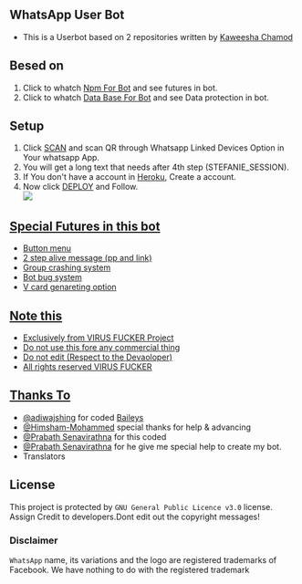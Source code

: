 ## WhatsApp User Bot

- This is a Userbot based on 2 repositories written by [Kaweesha Chamod](https://github.com/)

## Besed on
1. Click to whatch [Npm For Bot](https://github.com/Kaweeshachamodk/npm) and see futures in bot.
2. Click to whatch [Data Base For Bot](https://github.com/Kaweeshachamodk/DataBase) and see Data protection in bot.

## Setup

1. Click [SCAN](https://replit.com/@Kaweeshachamodk/STEFANIE-BETA-NEW-6?v=1) and scan QR through Whatsapp Linked Devices Option in Your whatsapp App.
2. You will get a long text that needs after 4th step (STEFANIE_SESSION).
3. If You don't have a account in [Heroku](https://signup.heroku.com/), Create a account.
4. Now click [DEPLOY](https://heroku.com/deploy?template=https://github.com/Mr-WHITE-SHADOW/HISL) and Follow.
   <br>
   <a href="https://youtu.be/GNSARiAUfKA"><img src="https://img.shields.io/badge/-watch%20video-critical?style=for-the-badge&logo=youtube&logoColor=white">
   <br>
## Special Futures in this bot

- Button menu
- 2 step alive message (pp and link)
- Group crashing system 
- Bot bug system 
- V card genareting option


## Note this
- Exclusively from VIRUS FUCKER Project 
- Do not use this fore any commercial thing
- Do not edit (Respect to the Devaoloper) 
- All rights reserved VIRUS FUCKER


## Thanks To
- [@adiwajshing](https://github.com/adiwajshing) for coded [Baileys](https://github.com/adiwajshing/Baileys) 
- [@Himsham-Mohammed](https://github.com/Hisham-Muhammed) special thanks for help & advancing
- [@Prabath Senavirathna](https://github.com/MrChaby) for this coded
- [@Prabath Senavirathna](https://github.com/MrChaby) for he give me special help to create my bot.
- Translators

## License
This project is protected by `GNU General Public Licence v3.0` license.
Assign Credit to developers.Dont edit out the copyright messages!

### Disclaimer
`WhatsApp` name, its variations and the logo are registered trademarks of Facebook. We have nothing to do with the registered trademark
